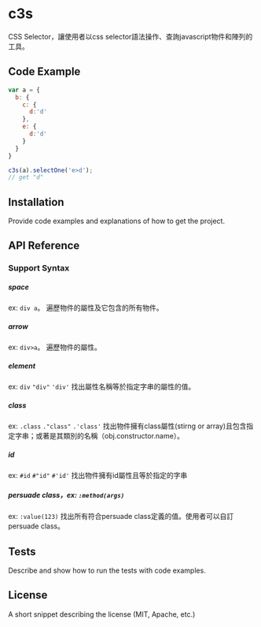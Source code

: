 # c3s

CSS Selector，讓使用者以css selector語法操作、查詢javascript物件和陣列的工具。

## Code Example

```javascript
var a = {
  b: {
    c: {
      d:'d'
    },
    e: {
      d:'d'
    }
  }
}

c3s(a).selectOne('e>d');
// get "d"
```

## Installation

Provide code examples and explanations of how to get the project.

## API Reference

### Support Syntax

##### space

  ex: `div a`。
  遍歷物件的屬性及它包含的所有物件。
  
##### arrow

  ex: `div>a`。
  遍歷物件的屬性。
  
##### element

  ex: `div` `"div"` `'div'`
  找出屬性名稱等於指定字串的屬性的值。

##### class
  
  ex: `.class` `."class"` `.'class'`
  找出物件擁有class屬性(stirng or array)且包含指定字串；或著是其類別的名稱（obj.constructor.name）。
  
##### id

  ex: `#id` `#"id"` `#'id'` 
  找出物件擁有id屬性且等於指定的字串
  
##### persuade class，ex: `:method(args)`
  
  ex: `:value(123)`
  找出所有符合persuade class定義的值。使用者可以自訂persuade class。

  
## Tests

Describe and show how to run the tests with code examples.

## License

A short snippet describing the license (MIT, Apache, etc.)
